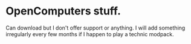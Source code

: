 # OpenComputers stuff.
Can download but I don't offer support or anything. I will add something irregularly every few months if I happen to play a technic modpack.
